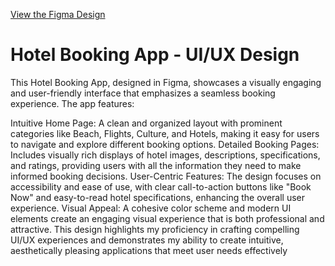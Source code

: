 [View the Figma Design](https://www.figma.com/design/FIcxmyRMAG6aUgMbuF940j/Untitled?t=wWoTUVxvNhDsv6kL-1)


# Hotel Booking App - UI/UX Design

This Hotel Booking App, designed in Figma, showcases a visually engaging and user-friendly interface that emphasizes a seamless booking experience. The app features:

Intuitive Home Page: A clean and organized layout with prominent categories like Beach, Flights, Culture, and Hotels, making it easy for users to navigate and explore different booking options.
Detailed Booking Pages: Includes visually rich displays of hotel images, descriptions, specifications, and ratings, providing users with all the information they need to make informed booking decisions.
User-Centric Features: The design focuses on accessibility and ease of use, with clear call-to-action buttons like "Book Now" and easy-to-read hotel specifications, enhancing the overall user experience.
Visual Appeal: A cohesive color scheme and modern UI elements create an engaging visual experience that is both professional and attractive.
This design highlights my proficiency in crafting compelling UI/UX experiences and demonstrates my ability to create intuitive, aesthetically pleasing applications that meet user needs effectively
